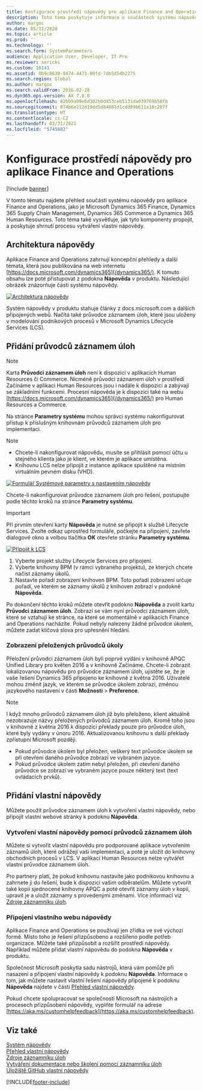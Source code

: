 ```yaml
---
title: Konfigurace prostředí nápovědy pro aplikace Finance and Operations
description: Toto téma poskytuje informace o součástech systému nápovědy pro některé aplikace Microsoft Dynamics 365.
author: margoc
ms.date: 05/11/2020
ms.topic: article
ms.prod: ''
ms.technology: ''
ms.search.form: SystemParameters
audience: Application User, Developer, IT Pro
ms.reviewer: sericks
ms.custom: 16141
ms.assetid: 0b9c8630-9474-4473-80fd-7db5d54b2275
ms.search.region: Global
ms.author: margoc
ms.search.validFrom: 2016-02-28
ms.dyn365.ops.version: AX 7.0.0
ms.openlocfilehash: 82bb9a09e6d302b0d453ceb5131da039769b58fb
ms.sourcegitcommit: 074b6e212d19dd5d84881d1cdd096611a18c207f
ms.translationtype: HT
ms.contentlocale: cs-CZ
ms.lasthandoff: 03/31/2021
ms.locfileid: "5745682"
---
```

# <a name="configure-the-help-experience-for-finance-and-operations-apps"></a>Konfigurace prostředí nápovědy pro aplikace Finance and Operations

[!include [banner](../includes/banner.md)]

V tomto tématu najdete přehled součástí systému nápovědy pro aplikace Finance and Operations, jako je Microsoft Dynamics 365 Finance, Dynamics 365 Supply Chain Management, Dynamics 365 Commerce a Dynamics 365 Human Resources. Toto téma také vysvětluje, jak tyto komponenty propojit, a poskytuje shrnutí procesu vytváření vlastní nápovědy.

## <a name="help-architecture"></a>Architektura nápovědy

Aplikace Finance and Operations zahrnují koncepční přehledy a další témata, která jsou publikována na web internetu [https://docs.microsoft.com/dynamics365](/dynamics365/). K tomuto obsahu lze poté přistupovat z podokna **Nápověda** v produktu. Následující obrázek znázorňuje části systému nápovědy.

[![Architektura nápovědy](./media/help-architecture.png)](./media/help-architecture.png)

Systém nápovědy v produktu stahuje články z docs.microsoft.com a dalších připojených webů. Načítá také průvodce záznamem úloh, které jsou uloženy v modelování podnikových procesů v Microsoft Dynamics Lifecycle Services (LCS).

## <a name="adding-task-guides"></a>Přidání průvodců záznamem úloh

> [!NOTE]
> Karta **Průvodci záznamem úloh** není k dispozici v aplikacích Human Resources či Commerce. <!--We are currently working to enable this functionality in a future release.--> Nicméně průvodci záznamem úloh v prostředí Začínáme v aplikaci Human Resources jsou i nadále k dispozici a zabývají se základními funkcemi. Procesní nápověda je k dispozici také na webu [https://docs.microsoft.com/dynamics365](/dynamics365/) pro Human Resources a Commerce.

Na stránce **Parametry systému** mohou správci systému nakonfigurovat přístup k příslušným knihovnám průvodců záznamem úloh pro implementaci.

> [!NOTE]
> - Chcete-li nakonfigurovat nápovědu, musíte se přihlásit pomocí účtu u stejného klienta jako je klient, ve kterém je aplikace umístěna.
> - Knihovnu LCS nelze připojit z instance aplikace spuštěné na místním virtuálním pevném disku (VHD).

[![Formulář Systémové parametry s nastavením nápovědy](./media/system-parameters_ops-1024x437.png)](./media/system-parameters_ops.png)

Chcete-li nakonfigurovat průvodce záznamem úloh pro řešení, postupujte podle těchto kroků na stránce **Parametry systému**.

> [!IMPORTANT]
> Při prvním otevření karty **Nápověda** je nutné se připojit k službě Lifecycle Services. Zvolte odkaz uprostřed formuláře, počkejte na připojení, zavřete dialogové okno a volbou tlačítka **OK** otevřete stránku **Parametry systému**.
>
> [![Připojit k LCS](./media/connect-to-lcs-crop-1024x365.png "Připojit k LCS")](./media/connect-to-lcs-crop.png)

1. Vyberte projekt služby Lifecycle Services pro připojení.
2. Vyberte knihovny BPM (v rámci vybraného projektu), ze kterých chcete načíst záznamy úkolů.
3. Nastavte pořadí zobrazení knihoven BPM. Toto pořadí zobrazení určuje pořadí, ve kterém se záznamy úkolů z knihoven zobrazí v podokně **Nápověda**.

Po dokončení těchto kroků můžete otevřít podokno **Nápověda** a zvolit kartu **Průvodci záznamem úloh**. Zobrazí se vám nyní průvodci záznamem úloh, které se vztahují ke stránce, na které se momentálně v aplikacích Finance and Operations nacházíte. Pokud nebyly nalezeny žádné průvodce úkolem, můžete zadat klíčová slova pro upřesnění hledání.

### <a name="showing-translated-task-guides"></a>Zobrazení přeložených průvodců úkoly

Přeložení průvodci záznamem úloh byli poprvé vydáni v knihovně APQC Unified Library pro květen 2016 a v knihovně Začínáme. Chcete-li zobrazit lokalizovanou nápovědu pro průvodce záznamem úloh, ujistěte se, že je vaše řešení Dynamics 365 připojeno ke knihovně z května 2016. Uživatelé mohou změnit jazyk, ve kterém se průvodce úkolem zobrazí, změnou jazykového nastavení v části **Možnosti** &gt; **Preference**.

> [!NOTE]
> I když mnoho průvodců záznamem úloh již bylo přeloženo, klient aktuálně nezobrazuje názvy přeložených průvodců záznamem úloh. Kromě toho jsou v knihovně z května 2016 k dispozici překlady pouze pro průvodce úloh, které byly vydány v únoru 2016. Aktualizovanou knihovnu s další překlady zpřístupní Microsoft později.
>
> - Pokud průvodce úkolem byl přeložen, veškerý text průvodce úkolem se při otevření daného průvodce zobrazí ve vybraném jazyce.
> - Pokud průvodce úkolem zatím nebyl přeložen, při otevření daného průvodce se zobrazí ve vybraném jazyce pouze některý text (text ovládacích prvků).

## <a name="adding-custom-help"></a>Přidání vlastní nápovědy

Můžete použít průvodce záznamem úloh k vytvoření vlastní nápovědy, nebo připojit vlastní webové stránky k podoknu **Nápověda**.

### <a name="create-custom-help-by-using-task-guides"></a>Vytvoření vlastní nápovědy pomocí průvodců záznamem úloh

Můžete si vytvořit vlastní nápovědu pro podporované aplikace vytvořením záznamů úloh, které odrážejí vaši implementaci, a poté je uložit do knihovny obchodních procesů v LCS. V aplikaci Human Resources nelze vytvářet vlastní průvodce záznamem úloh.

Pro partnery platí, že pokud knihovnu nastavíte jako podnikovou knihovnu a zahrnete ji do řešení, bude k dispozici vašim odběratelům. Můžete vytvořit také kopii sjednocené knihovny APQC a poté otevřít záznamy úloh v kopii, upravit je a uložit záznamy s provedenými změnami. Více informací viz [Zdroje záznamníku úloh](../../dev-itpro/user-interface/task-recorder.md).

### <a name="connect-a-custom-help-site"></a>Připojení vlastního webu nápovědy

Aplikace Finance and Operations se používají jen zřídka ve své výchozí formě. Místo toho je řešení přizpůsobeno a rozšířeno podle potřeb organizace. Můžete také přizpůsobit a rozšířit prostředí nápovědy. Například můžete přidat vlastní nápovědu do podokna **Nápověda** v produktu.

Společnost Microsoft poskytla sadu nástrojů, která vám pomůže při nasazení a připojení vlastní nápovědy k podoknu **Nápověda**. Informace o tom, jak můžete nastavit vlastní řešení nápovědy připojené k podoknu **Nápověda** najdete v části [Přehled vlastní nápovědy](../../dev-itpro/help/custom-help-overview.md).

Pokud chcete spolupracovat se společností Microsoft na nástrojích a procesech přizpůsobení nápovědy, vyplňte formulář na adrese [https://aka.ms/customhelpfeedback](https://aka.ms/customhelpfeedback).

## <a name="see-also"></a>Viz také

[Systém nápovědy](help-overview.md)  
[Přehled vlastní nápovědy](../../dev-itpro/help/custom-help-overview.md)  
[Zdroje záznamníku úloh](../../dev-itpro/user-interface/task-recorder.md)  
[Vytváření dokumentace nebo školení pomocí záznamníku úloh](../../dev-itpro/user-interface/task-recorder-training-docs.md)  
[Úložiště GitHub vlastní nápovědy](https://github.com/microsoft/dynamics356f-o-custom-help)  


[!INCLUDE[footer-include](../../../includes/footer-banner.md)]